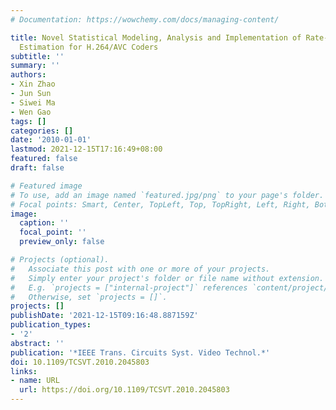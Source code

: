 ```yaml
---
# Documentation: https://wowchemy.com/docs/managing-content/

title: Novel Statistical Modeling, Analysis and Implementation of Rate-Distortion
  Estimation for H.264/AVC Coders
subtitle: ''
summary: ''
authors:
- Xin Zhao
- Jun Sun
- Siwei Ma
- Wen Gao
tags: []
categories: []
date: '2010-01-01'
lastmod: 2021-12-15T17:16:49+08:00
featured: false
draft: false

# Featured image
# To use, add an image named `featured.jpg/png` to your page's folder.
# Focal points: Smart, Center, TopLeft, Top, TopRight, Left, Right, BottomLeft, Bottom, BottomRight.
image:
  caption: ''
  focal_point: ''
  preview_only: false

# Projects (optional).
#   Associate this post with one or more of your projects.
#   Simply enter your project's folder or file name without extension.
#   E.g. `projects = ["internal-project"]` references `content/project/deep-learning/index.md`.
#   Otherwise, set `projects = []`.
projects: []
publishDate: '2021-12-15T09:16:48.887159Z'
publication_types:
- '2'
abstract: ''
publication: '*IEEE Trans. Circuits Syst. Video Technol.*'
doi: 10.1109/TCSVT.2010.2045803
links:
- name: URL
  url: https://doi.org/10.1109/TCSVT.2010.2045803
---
```

